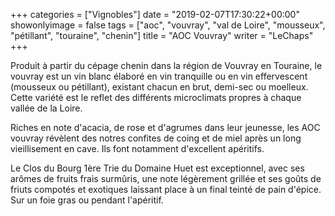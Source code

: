 +++
categories = ["Vignobles"]
date = "2019-02-07T17:30:22+00:00"
showonlyimage = false
tags = ["aoc", "vouvray", "val de Loire", "mousseux", "pétillant", "touraine", "chenin"]
title = "AOC Vouvray"
writer = "LeChaps"
+++

Produit à partir du cépage chenin dans la région de Vouvray en Touraine, le vouvray est un vin blanc élaboré en vin tranquille ou en vin effervescent (mousseux ou pétillant), existant chacun en brut, demi-sec ou moelleux. Cette variété est le reflet des différents microclimats propres à chaque vallée de la Loire.  

Riches en note d'acacia, de rose et d'agrumes dans leur jeunesse, les AOC vouvray révèlent des notres confites de coing et de miel après un long vieillisement en cave. Ils font notamment d'excellent apéritifs.  

Le Clos du Bourg 1ère Trie du Domaine Huet est exceptionnel, avec ses arômes de fruits frais surmûris, une note légèrement grillée et ses goûts de friuts compotés et exotiques laissant place à un final teinté de pain d'épice. Sur un foie gras ou pendant l'apéritif.
